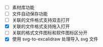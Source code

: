 - [ ] 素材库功能
- [ ] 文件自动保存功能
- [ ] 关联的文件格式支持双击打开
- [x] 关联的文件格式支持拖入打开
- [ ] 关联的格式文件图标和软件图标区分开
- [x] 使用 svg-to-excalidraw 处理导入 svg 文件

